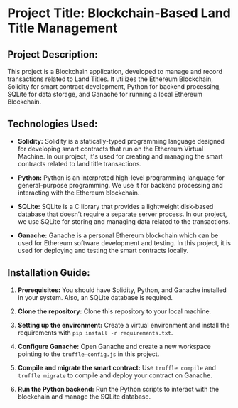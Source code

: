 # Project Title: Blockchain-Based Land Title Management

## Project Description:
This project is a Blockchain application, developed to manage and record transactions related to Land Titles. It utilizes the Ethereum Blockchain, Solidity for smart contract development, Python for backend processing, SQLite for data storage, and Ganache for running a local Ethereum Blockchain.

## Technologies Used:

- **Solidity:** Solidity is a statically-typed programming language designed for developing smart contracts that run on the Ethereum Virtual Machine. In our project, it's used for creating and managing the smart contracts related to land title transactions.

- **Python:** Python is an interpreted high-level programming language for general-purpose programming. We use it for backend processing and interacting with the Ethereum blockchain.

- **SQLite:** SQLite is a C library that provides a lightweight disk-based database that doesn’t require a separate server process. In our project, we use SQLite for storing and managing data related to the transactions.

- **Ganache:** Ganache is a personal Ethereum blockchain which can be used for Ethereum software development and testing. In this project, it is used for deploying and testing the smart contracts locally.

## Installation Guide:

1. **Prerequisites:** You should have Solidity, Python, and Ganache installed in your system. Also, an SQLite database is required.

2. **Clone the repository:** Clone this repository to your local machine.

3. **Setting up the environment:** Create a virtual environment and install the requirements with `pip install -r requirements.txt`.

4. **Configure Ganache:** Open Ganache and create a new workspace pointing to the `truffle-config.js` in this project.

5. **Compile and migrate the smart contract:** Use `truffle compile` and `truffle migrate` to compile and deploy your contract on Ganache.

6. **Run the Python backend:** Run the Python scripts to interact with the blockchain and manage the SQLite database.

